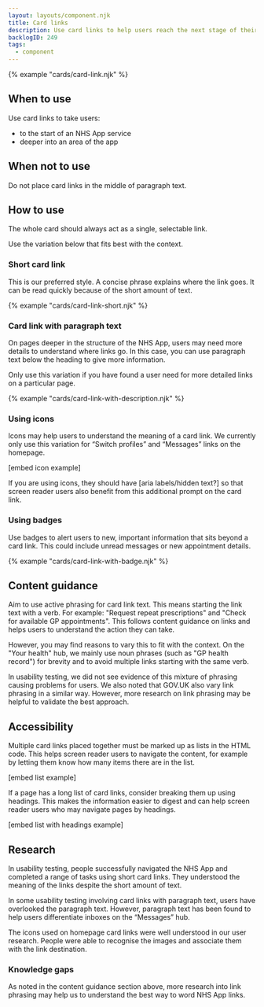 ```yaml
---
layout: layouts/component.njk
title: Card links
description: Use card links to help users reach the next stage of their NHS App journey.
backlogID: 249
tags:
  - component
---
```


{% example "cards/card-link.njk" %}

## When to use

Use card links to take users:

- to the start of an NHS App service
- deeper into an area of the app

## When not to use

Do not place card links in the middle of paragraph text.

## How to use

The whole card should always act as a single, selectable link.

Use the variation below that fits best with the context.

### Short card link

This is our preferred style. A concise phrase explains where the link goes. It can be read quickly because of the short amount of text.

{% example "cards/card-link-short.njk" %}

### Card link with paragraph text

On pages deeper in the structure of the NHS App, users may need more details to understand where links go. In this case, you can use paragraph text below the heading to give more information.

Only use this variation if you have found a user need for more detailed links on a particular page.

{% example "cards/card-link-with-description.njk" %}

### Using icons

Icons may help users to understand the meaning of a card link. We currently only use this variation for “Switch profiles” and “Messages” links on the homepage.

[embed icon example]

If you are using icons, they should have [aria labels/hidden text?] so that screen reader users also benefit from this additional prompt on the card link.

### Using badges

Use badges to alert users to new, important information that sits beyond a card link. This could include unread messages or new appointment details.

{% example "cards/card-link-with-badge.njk" %}

## Content guidance

Aim to use active phrasing for card link text. This means starting the link text with a verb. For example: "Request repeat prescriptions" and "Check for available GP appointments". This follows content guidance on links and helps users to understand the action they can take.

However, you may find reasons to vary this to fit with the context. On the "Your health" hub, we mainly use noun phrases (such as "GP health record") for brevity and to avoid multiple links starting with the same verb.

In usability testing, we did not see evidence of this mixture of phrasing causing problems for users. We also noted that GOV.UK also vary link phrasing in a similar way. However, more research on link phrasing may be helpful to validate the best approach.

## Accessibility

Multiple card links placed together must be marked up as lists in the HTML code. This helps screen reader users to navigate the content, for example by letting them know how many items there are in the list.

[embed list example]

If a page has a long list of card links, consider breaking them up using headings. This makes the information easier to digest and can help screen reader users who may navigate pages by headings.

[embed list with headings example]

## Research

In usability testing, people successfully navigated the NHS App and completed a range of tasks using short card links. They understood the meaning of the links despite the short amount of text.

In some usability testing involving card links with paragraph text, users have overlooked the paragraph text. However, paragraph text has been found to help users differentiate inboxes on the “Messages” hub.

The icons used on homepage card links were well understood in our user research. People were able to recognise the images and associate them with the link destination.

### Knowledge gaps

As noted in the content guidance section above, more research into link phrasing may help us to understand the best way to word NHS App links.
